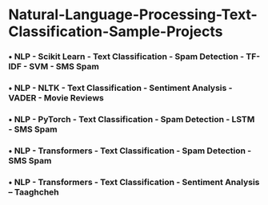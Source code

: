 # Natural-Language-Processing-Text-Classification-Sample-Projects
### •	NLP - Scikit Learn - Text Classification - Spam Detection - TF-IDF - SVM - SMS Spam
### •	NLP - NLTK - Text Classification - Sentiment Analysis - VADER - Movie Reviews
### •	NLP - PyTorch - Text Classification - Spam Detection - LSTM - SMS Spam
### •	NLP - Transformers - Text Classification - Spam Detection - SMS Spam 
### •	NLP - Transformers - Text Classification - Sentiment Analysis – Taaghcheh
